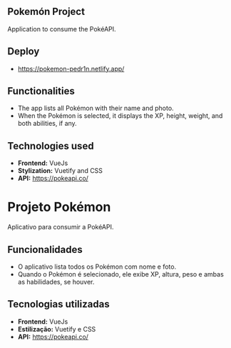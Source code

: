 <div>
  
## Pokemón Project
Application to consume the PokéAPI.

## Deploy
- https://pokemon-pedr1n.netlify.app/

## Functionalities
- The app lists all Pokémon with their name and photo.
- When the Pokémon is selected, it displays the XP, height, weight, and both abilities, if any.
  
## Technologies used
- **Frontend:** VueJs
- **Stylization:** Vuetify and CSS
- **API:** https://pokeapi.co/

</div>

<div>
  
# Projeto Pokémon
Aplicativo para consumir a PokéAPI.

## Funcionalidades
- O aplicativo lista todos os Pokémon com nome e foto.
- Quando o Pokémon é selecionado, ele exibe XP, altura, peso e ambas as habilidades, se houver.
  
## Tecnologias utilizadas
- **Frontend:** VueJs
- **Estilização:** Vuetify e CSS
- **API:** https://pokeapi.co/
</div>

